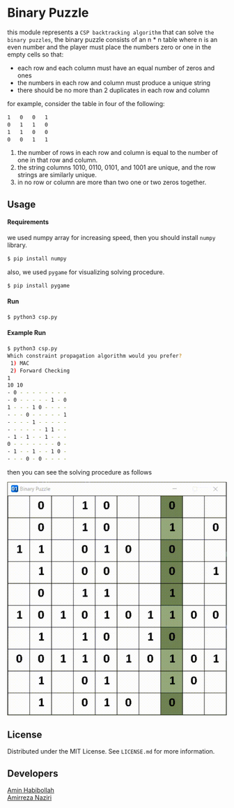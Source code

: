 # Binary Puzzle
this module represents a `CSP backtracking algorithm` that can solve `the binary puzzles`,
the binary puzzle consists of an n * n table where n is an even number and
the player must place the numbers zero or one in the empty cells so that:  

* each row and each column must have an equal number of zeros and ones  
* the numbers in each row and column must produce a unique string  
* there should be no more than 2 duplicates in each row and column
  
for example, consider the table in four of the following:
```bash
1   0   0   1
0   1   1   0
1   1   0   0
0   0   1   1
```
1. the number of rows in each row and column is equal to the number of one in that row and column.
2. the string columns 1010, 0110, 0101, and 1001 are unique, and the row strings are similarly unique. 
3. in no row or column are more than two one or two zeros together.  

## Usage  
#### Requirements
we used numpy array for increasing speed, then you should install `numpy` library.
```bash
$ pip install numpy
```
also, we used `pygame` for visualizing solving procedure.
```bash
$ pip install pygame
```
#### Run 
```bash
$ python3 csp.py
```

#### Example Run
``` bash
$ python3 csp.py
Which constraint propagation algorithm would you prefer?
 1) MAC
 2) Forward Checking
1
10 10
- 0 - - - - - - - -
- 0 - - - - - 1 - 0
1 - - - 1 0 - - - -
- - - 0 - - - - - 1
- - - - 1 - - - - -
- - - - - - 1 1 - -
- 1 - 1 - - 1 - - -
0 - - - - - - - 0 -
- 1 - - 1 - - 1 0 -
- - - 0 - 0 - - - -
```
then you can see the solving procedure as follows  

![Example Run](./pic/preview.gif)

## License

Distributed under the MIT License. See `LICENSE.md` for more information.  

## Developers
[Amin Habibollah](https://github.com/aminhbl)  
[Amirreza Naziri](https://github.com/Amir79Naziri)  
